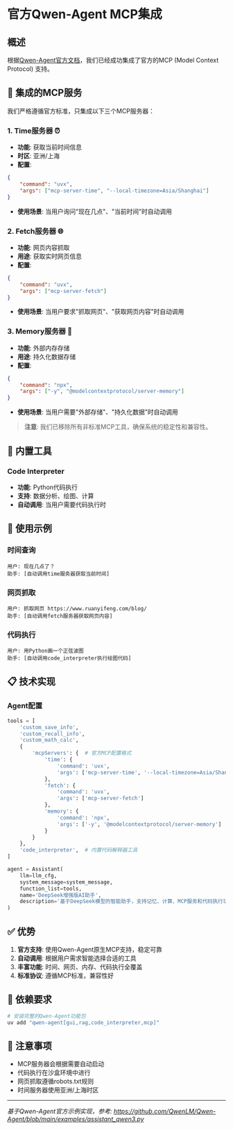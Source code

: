 # 官方Qwen-Agent MCP集成

## 概述

根据[Qwen-Agent官方文档](https://github.com/QwenLM/Qwen-Agent/blob/main/examples/assistant_qwen3.py)，我们已经成功集成了官方的MCP (Model Context Protocol) 支持。

## 🎯 集成的MCP服务

我们严格遵循官方标准，只集成以下三个MCP服务器：

### 1. Time服务器 ⏰
- **功能**: 获取当前时间信息
- **时区**: 亚洲/上海
- **配置**: 
```json
{
    "command": "uvx",
    "args": ["mcp-server-time", "--local-timezone=Asia/Shanghai"]
}
```
- **使用场景**: 当用户询问"现在几点"、"当前时间"时自动调用

### 2. Fetch服务器 🌐
- **功能**: 网页内容抓取
- **用途**: 获取实时网页信息
- **配置**:
```json
{
    "command": "uvx", 
    "args": ["mcp-server-fetch"]
}
```
- **使用场景**: 当用户要求"抓取网页"、"获取网页内容"时自动调用

### 3. Memory服务器 💾
- **功能**: 外部内存存储
- **用途**: 持久化数据存储
- **配置**:
```json
{
    "command": "npx",
    "args": ["-y", "@modelcontextprotocol/server-memory"]
}
```
- **使用场景**: 当用户需要"外部存储"、"持久化数据"时自动调用

> **注意**: 我们已移除所有非标准MCP工具，确保系统的稳定性和兼容性。

## 🐍 内置工具

### Code Interpreter
- **功能**: Python代码执行
- **支持**: 数据分析、绘图、计算
- **自动调用**: 当用户需要代码执行时

## 🚀 使用示例

### 时间查询
```
用户: 现在几点了？
助手: [自动调用time服务器获取当前时间]
```

### 网页抓取
```
用户: 抓取网页 https://www.ruanyifeng.com/blog/
助手: [自动调用fetch服务器获取网页内容]
```

### 代码执行
```
用户: 用Python画一个正弦波图
助手: [自动调用code_interpreter执行绘图代码]
```

## 📋 技术实现

### Agent配置
```python
tools = [
    'custom_save_info', 
    'custom_recall_info', 
    'custom_math_calc',
    {
        'mcpServers': {  # 官方MCP配置格式
            'time': {
                'command': 'uvx',
                'args': ['mcp-server-time', '--local-timezone=Asia/Shanghai']
            },
            'fetch': {
                'command': 'uvx',
                'args': ['mcp-server-fetch']
            },
            'memory': {
                'command': 'npx',
                'args': ['-y', '@modelcontextprotocol/server-memory']
            }
        }
    },
    'code_interpreter',  # 内置代码解释器工具
]

agent = Assistant(
    llm=llm_cfg,
    system_message=system_message,
    function_list=tools,
    name='DeepSeek增强版AI助手',
    description='基于DeepSeek模型的智能助手，支持记忆、计算、MCP服务和代码执行功能'
)
```

## ✅ 优势

1. **官方支持**: 使用Qwen-Agent原生MCP支持，稳定可靠
2. **自动调用**: 根据用户需求智能选择合适的工具
3. **丰富功能**: 时间、网页、内存、代码执行全覆盖
4. **标准协议**: 遵循MCP标准，兼容性好

## 🔧 依赖要求

```bash
# 安装完整的Qwen-Agent功能包
uv add "qwen-agent[gui,rag,code_interpreter,mcp]"
```

## 📝 注意事项

- MCP服务器会根据需要自动启动
- 代码执行在沙盒环境中进行
- 网页抓取遵循robots.txt规则
- 时间服务器使用亚洲/上海时区

---

*基于Qwen-Agent官方示例实现，参考: https://github.com/QwenLM/Qwen-Agent/blob/main/examples/assistant_qwen3.py* 